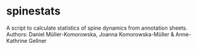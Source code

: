 # spinestats

A script to calculate statistics of spine dynamics from annotation sheets.
Authors: Daniel Müller-Komorowska, Joanna Komorowska-Müller & Anne-Kathrine Gellner